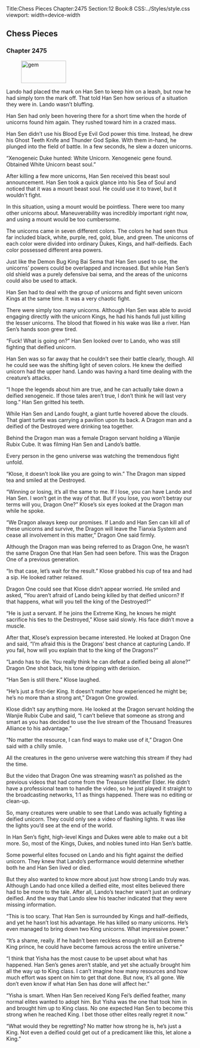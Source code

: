Title:Chess Pieces 
Chapter:2475 
Section:12 
Book:8 
CSS:../Styles/style.css 
viewport: width=device-width
  
## Chess Pieces
### Chapter 2475 
<figure>
	<img src="../Images/gem.gif" alt="gem" id="gem" width="120" height="60" />
</figure>
  

  
  Lando had placed the mark on Han Sen to keep him on a leash, but now he had simply torn the mark off. That told Han Sen how serious of a situation they were in. Lando wasn’t bluffing.

Han Sen had only been hovering there for a short time when the horde of unicorns found him again. They rushed toward him in a crazed mass.

Han Sen didn’t use his Blood Eye Evil God power this time. Instead, he drew his Ghost Teeth Knife and Thunder God Spike. With them in-hand, he plunged into the field of battle. In a few seconds, he slew a dozen unicorns.

“Xenogeneic Duke hunted: White Unicorn. Xenogeneic gene found. Obtained White Unicorn beast soul.”

After killing a few more unicorns, Han Sen received this beast soul announcement. Han Sen took a quick glance into his Sea of Soul and noticed that it was a mount beast soul. He could use it to travel, but it wouldn’t fight.

In this situation, using a mount would be pointless. There were too many other unicorns about. Maneuverability was incredibly important right now, and using a mount would be too cumbersome.

The unicorns came in seven different colors. The colors he had seen thus far included black, white, purple, red, gold, blue, and green. The unicorns of each color were divided into ordinary Dukes, Kings, and half-deifieds. Each color possessed different area powers.

Just like the Demon Bug King Bai Sema that Han Sen used to use, the unicorns’ powers could be overlapped and increased. But while Han Sen’s old shield was a purely defensive bai sema, and the areas of the unicorns could also be used to attack.

Han Sen had to deal with the group of unicorns and fight seven unicorn Kings at the same time. It was a very chaotic fight.

There were simply too many unicorns. Although Han Sen was able to avoid engaging directly with the unicorn Kings, he had his hands full just killing the lesser unicorns. The blood that flowed in his wake was like a river. Han Sen’s hands soon grew tired.

“Fuck! What is going on?” Han Sen looked over to Lando, who was still fighting that deified unicorn.

Han Sen was so far away that he couldn’t see their battle clearly, though. All he could see was the shifting light of seven colors. He knew the deified unicorn had the upper hand. Lando was having a hard time dealing with the creature’s attacks.

“I hope the legends about him are true, and he can actually take down a deified xenogeneic. If those tales aren’t true, I don’t think he will last very long.” Han Sen gritted his teeth.

While Han Sen and Lando fought, a giant turtle hovered above the clouds. That giant turtle was carrying a pavilion upon its back. A Dragon man and a deified of the Destroyed were drinking tea together.

Behind the Dragon man was a female Dragon servant holding a Wanjie Rubix Cube. It was filming Han Sen and Lando’s battle.

Every person in the geno universe was watching the tremendous fight unfold.

“Klose, it doesn’t look like you are going to win.” The Dragon man sipped tea and smiled at the Destroyed.

“Winning or losing, it’s all the same to me. If I lose, you can have Lando and Han Sen. I won’t get in the way of that. But if you lose, you won’t betray our terms will you, Dragon One?” Klose’s six eyes looked at the Dragon man while he spoke.

“We Dragon always keep our promises. If Lando and Han Sen can kill all of these unicorns and survive, the Dragon will leave the Tianxia System and cease all involvement in this matter,” Dragon One said firmly.

Although the Dragon man was being referred to as Dragon One, he wasn’t the same Dragon One that Han Sen had seen before. This was the Dragon One of a previous generation.

“In that case, let’s wait for the result.” Klose grabbed his cup of tea and had a sip. He looked rather relaxed.

Dragon One could see that Klose didn’t appear worried. He smiled and asked, “You aren’t afraid of Lando being killed by that deified unicorn? If that happens, what will you tell the king of the Destroyed?”

“He is just a servant. If he joins the Extreme King, he knows he might sacrifice his ties to the Destroyed,” Klose said slowly. His face didn’t move a muscle.

After that, Klose’s expression became interested. He looked at Dragon One and said, “I’m afraid this is the Dragons’ best chance at capturing Lando. If you fail, how will you explain that to the king of the Dragons?”

“Lando has to die. You really think he can defeat a deified being all alone?” Dragon One shot back, his tone dripping with derision.

“Han Sen is still there.” Klose laughed.

“He’s just a first-tier King. It doesn’t matter how experienced he might be; he’s no more than a strong ant,” Dragon One growled.

Klose didn’t say anything more. He looked at the Dragon servant holding the Wanjie Rubix Cube and said, “I can’t believe that someone as strong and smart as you has decided to use the live stream of the Thousand Treasures Alliance to his advantage.”

“No matter the resource, I can find ways to make use of it,” Dragon One said with a chilly smile.

All the creatures in the geno universe were watching this stream if they had the time.

But the video that Dragon One was streaming wasn’t as polished as the previous videos that had come from the Treasure Identifier Elder. He didn’t have a professional team to handle the video, so he just played it straight to the broadcasting networks, 1:1 as things happened. There was no editing or clean-up.

So, many creatures were unable to see that Lando was actually fighting a deified unicorn. They could only see a video of flashing lights. It was like the lights you’d see at the end of the world.

In Han Sen’s fight, high-level Kings and Dukes were able to make out a bit more. So, most of the Kings, Dukes, and nobles tuned into Han Sen’s battle.

Some powerful elites focused on Lando and his fight against the deified unicorn. They knew that Lando’s performance would determine whether both he and Han Sen lived or died.

But they also wanted to know more about just how strong Lando truly was. Although Lando had once killed a deified elite, most elites believed there had to be more to the tale. After all, Lando’s teacher wasn’t just an ordinary deified. And the way that Lando slew his teacher indicated that they were missing information.

“This is too scary. That Han Sen is surrounded by Kings and half-deifieds, and yet he hasn’t lost his advantage. He has killed so many unicorns. He’s even managed to bring down two King unicorns. What impressive power.”

“It’s a shame, really. If he hadn’t been reckless enough to kill an Extreme King prince, he could have become famous across the entire universe.”

“I think that Yisha has the most cause to be upset about what has happened. Han Sen’s genes aren’t stable, and yet she actually brought him all the way up to King class. I can’t imagine how many resources and how much effort was spent on him to get that done. But now, it’s all gone. We don’t even know if what Han Sen has done will affect her.”

“Yisha is smart. When Han Sen received Kong Fei’s deified feather, many normal elites wanted to adopt him. But Yisha was the one that took him in and brought him up to King class. No one expected Han Sen to become this strong when he reached King. I bet those other elites really regret it now.”

“What would they be regretting? No matter how strong he is, he’s just a King. Not even a deified could get out of a predicament like this, let alone a King.”
